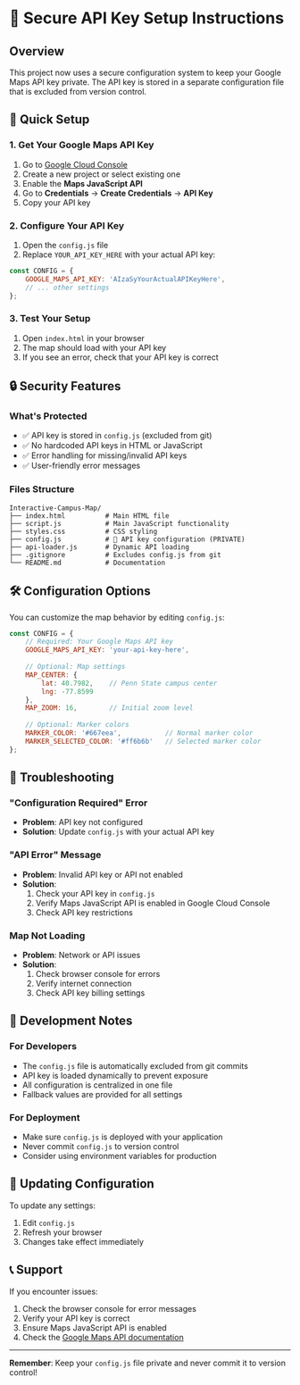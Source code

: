 # 🔐 Secure API Key Setup Instructions

## Overview
This project now uses a secure configuration system to keep your Google Maps API key private. The API key is stored in a separate configuration file that is excluded from version control.

## 🚀 Quick Setup

### 1. Get Your Google Maps API Key
1. Go to [Google Cloud Console](https://console.cloud.google.com/)
2. Create a new project or select existing one
3. Enable the **Maps JavaScript API**
4. Go to **Credentials** → **Create Credentials** → **API Key**
5. Copy your API key

### 2. Configure Your API Key
1. Open the `config.js` file
2. Replace `YOUR_API_KEY_HERE` with your actual API key:

```javascript
const CONFIG = {
    GOOGLE_MAPS_API_KEY: 'AIzaSyYourActualAPIKeyHere',
    // ... other settings
};
```

### 3. Test Your Setup
1. Open `index.html` in your browser
2. The map should load with your API key
3. If you see an error, check that your API key is correct

## 🔒 Security Features

### What's Protected
- ✅ API key is stored in `config.js` (excluded from git)
- ✅ No hardcoded API keys in HTML or JavaScript
- ✅ Error handling for missing/invalid API keys
- ✅ User-friendly error messages

### Files Structure
```
Interactive-Campus-Map/
├── index.html          # Main HTML file
├── script.js           # Main JavaScript functionality
├── styles.css          # CSS styling
├── config.js           # 🔐 API key configuration (PRIVATE)
├── api-loader.js       # Dynamic API loading
├── .gitignore          # Excludes config.js from git
└── README.md           # Documentation
```

## 🛠️ Configuration Options

You can customize the map behavior by editing `config.js`:

```javascript
const CONFIG = {
    // Required: Your Google Maps API key
    GOOGLE_MAPS_API_KEY: 'your-api-key-here',
    
    // Optional: Map settings
    MAP_CENTER: {
        lat: 40.7982,    // Penn State campus center
        lng: -77.8599
    },
    MAP_ZOOM: 16,        // Initial zoom level
    
    // Optional: Marker colors
    MARKER_COLOR: '#667eea',           // Normal marker color
    MARKER_SELECTED_COLOR: '#ff6b6b'   // Selected marker color
};
```

## 🚨 Troubleshooting

### "Configuration Required" Error
- **Problem**: API key not configured
- **Solution**: Update `config.js` with your actual API key

### "API Error" Message
- **Problem**: Invalid API key or API not enabled
- **Solution**: 
  1. Check your API key in `config.js`
  2. Verify Maps JavaScript API is enabled in Google Cloud Console
  3. Check API key restrictions

### Map Not Loading
- **Problem**: Network or API issues
- **Solution**: 
  1. Check browser console for errors
  2. Verify internet connection
  3. Check API key billing settings

## 📝 Development Notes

### For Developers
- The `config.js` file is automatically excluded from git commits
- API key is loaded dynamically to prevent exposure
- All configuration is centralized in one file
- Fallback values are provided for all settings

### For Deployment
- Make sure `config.js` is deployed with your application
- Never commit `config.js` to version control
- Consider using environment variables for production

## 🔄 Updating Configuration

To update any settings:
1. Edit `config.js`
2. Refresh your browser
3. Changes take effect immediately

## 📞 Support

If you encounter issues:
1. Check the browser console for error messages
2. Verify your API key is correct
3. Ensure Maps JavaScript API is enabled
4. Check the [Google Maps API documentation](https://developers.google.com/maps/documentation/javascript)

---

**Remember**: Keep your `config.js` file private and never commit it to version control!
